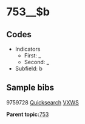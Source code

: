 # 753\_\_$b

## Codes

-   Indicators
    -   First: \_
    -   Second: \_
-   Subfield: b

## Sample bibs

9759728 [Quicksearch](https://search.library.yale.edu/catalog/9759728) [VXWS](http://prodorbis.library.yale.edu:7014/vxws/GetHoldingsService?bibId=9759728)

**Parent topic:**[753](../../tags/753/753.md)

